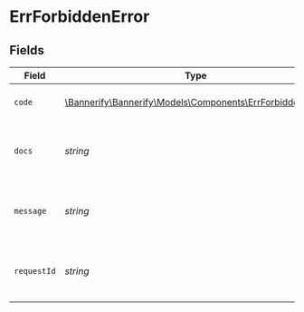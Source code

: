 # ErrForbiddenError


## Fields

| Field                                                                                                  | Type                                                                                                   | Required                                                                                               | Description                                                                                            | Example                                                                                                |
| ------------------------------------------------------------------------------------------------------ | ------------------------------------------------------------------------------------------------------ | ------------------------------------------------------------------------------------------------------ | ------------------------------------------------------------------------------------------------------ | ------------------------------------------------------------------------------------------------------ |
| `code`                                                                                                 | [\Bannerify\Bannerify\Models\Components\ErrForbiddenCode](../../Models/Components/ErrForbiddenCode.md) | :heavy_check_mark:                                                                                     | A machine readable error code.                                                                         | FORBIDDEN                                                                                              |
| `docs`                                                                                                 | *string*                                                                                               | :heavy_check_mark:                                                                                     | A link to our documentation with more details about this error code                                    | https://bannerify.co/docs/api-reference/errors/code/FORBIDDEN                                          |
| `message`                                                                                              | *string*                                                                                               | :heavy_check_mark:                                                                                     | A human readable explanation of what went wrong                                                        |                                                                                                        |
| `requestId`                                                                                            | *string*                                                                                               | :heavy_check_mark:                                                                                     | Please always include the requestId in your error report                                               | req:1234                                                                                               |